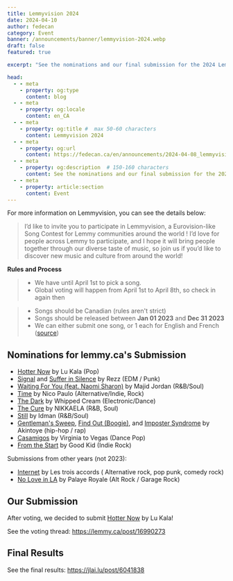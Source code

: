 ```yaml
---
title: Lemmyvision 2024
date: 2024-04-10
author: fedecan
category: Event
banner: /announcements/banner/lemmyvision-2024.webp
draft: false
featured: true

excerpt: "See the nominations and our final submission for the 2024 Lemmyvision event."

head:
  - - meta
    - property: og:type
      content: blog
  - - meta
    - property: og:locale
      content: en_CA
  - - meta
    - property: og:title #  max 50-60 characters
      content: Lemmyvision 2024
  - - meta
    - property: og:url
      content: https://fedecan.ca/en/announcements/2024-04-08_lemmyvision-2024
  - - meta
    - property: og:description  # 150-160 characters
      content: See the nominations and our final submission for the 2024 Lemmyvision event.
  - - meta
    - property: article:section
      content: Event
---
```


<BlogPostHeader 
  returnLink="/en/announcements"
  returnText="Back to Announcements"
  authorsDataKey="enAuthors"
/>


For more information on Lemmyvision, you can see the details below:

> I’d like to invite you to participate in Lemmyvision, a Eurovision-like Song Contest for Lemmy communities around the world ! I’d love for people across Lemmy to participate, and I hope it will bring people together through our diverse taste of music, so join us if you’d like to discover new music and culture from around the world!

<EmbedLemmy
  :links="[
    'https://lemmy.ca/post/16723167'
  ]"
  :titleLines="3"
  :excerptLines="5"
/>



**Rules and Process**

> - We have until April 1st to pick a song. 
> - Global voting will happen from April 1st to April 8th, so check in again then

> - Songs should be Canadian (rules aren't strict)
> - Songs should be released between **Jan 01 2023** and **Dec 31 2023**
> - We can either submit one song, or 1 each for English and French ([source](https://lemmy.ca/post/16727996))


## Nominations for lemmy.ca's Submission

- [Hotter Now](https://www.youtube.com/watch?v=NN3WVCz-5Bc) by Lu Kala (Pop)
- [Signal](https://www.youtube.com/watch?v=OArbnoeuYng) and [Suffer in Silence](https://www.youtube.com/watch?v=Au7ux-5Opnk) by Rezz (EDM / Punk)
- [Waiting For You (feat. Naomi Sharon)](https://www.youtube.com/watch?v=KOyr8DpySe8) by Majid Jordan (R&B/Soul)
- [Time](https://www.youtube.com/watch?v=AmhwACsTqvI) by Nico Paulo (Alternative/Indie, Rock)
- [The Dark](https://www.youtube.com/watch?v=xoNEReDC0SU) by Whipped Cream (Electronic/Dance)
- [The Cure](https://www.youtube.com/watch?v=3bDowIvwbR8) by NIKKAELA (R&B, Soul)
- [Still](https://www.youtube.com/watch?v=a-osrYvCgoE) by Idman (R&B/Soul)
- [Gentleman's Sweep](https://www.youtube.com/watch?v=1F2_z2_5LBk), [Find Out (Boogie)](https://www.youtube.com/watch?v=34l5s_dBNcw), and [Imposter Syndrome](https://www.youtube.com/watch?v=NgjjnDu0Fno) by Akintoye (hip-hop / rap)
- [Casamigos](https://www.youtube.com/watch?v=AwjluJ-5BWQ) by Virginia to Vegas (Dance Pop)
- [From the Start](https://www.youtube.com/watch?v=kq2BCYAKDNc) by Good Kid (Indie Rock)

Submissions from other years (not 2023):

- [Internet](https://youtu.be/vIAYCdyl87g?si=EGMHPGG9PKlHmuxu) by Les trois accords (	Alternative rock, pop punk, comedy rock)
- [No Love in LA](https://www.youtube.com/watch?v=qePhiiz7dtc) by Palaye Royale (Alt Rock / Garage Rock)

## Our Submission

After voting, we decided to submit [Hotter Now](https://www.youtube.com/watch?v=NN3WVCz-5Bc) by Lu Kala!

See the voting thread: https://lemmy.ca/post/16990273

<EmbedLemmy
  :links="[
    'https://lemmy.ca/post/16990273'
  ]"
  :titleLines="3"
  :excerptLines="5"
/>

## Final Results

See the final results: https://jlai.lu/post/6041838

<EmbedLemmy
  :links="[
    'https://jlai.lu/post/6041838'
  ]"
  :titleLines="3"
  :excerptLines="5"
/>

